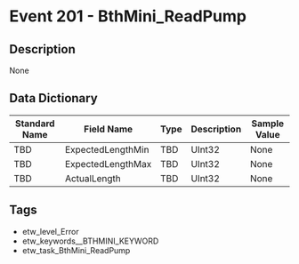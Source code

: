 # Event 201 - BthMini_ReadPump

## Description
None

## Data Dictionary
|Standard Name|Field Name|Type|Description|Sample Value|
|---|---|---|---|---|
|TBD|ExpectedLengthMin|TBD|UInt32|None|None|
|TBD|ExpectedLengthMax|TBD|UInt32|None|None|
|TBD|ActualLength|TBD|UInt32|None|None|

## Tags
* etw_level_Error
* etw_keywords__BTHMINI_KEYWORD
* etw_task_BthMini_ReadPump